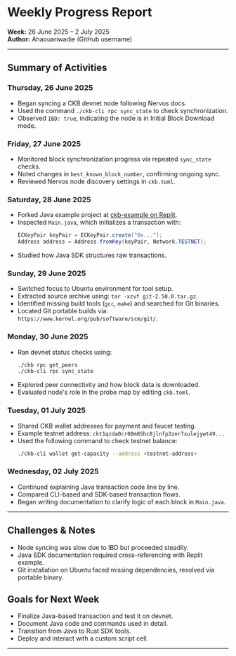# Weekly Progress Report
**Week:** 26 June 2025 – 2 July 2025  
**Author:** Ahaouariwadie (GitHub username)

---

## Summary of Activities

### Thursday, 26 June 2025
- Began syncing a CKB devnet node following Nervos docs.
- Used the command `./ckb-cli rpc sync_state` to check synchronization.
- Observed `IBD: true`, indicating the node is in Initial Block Download mode.

### Friday, 27 June 2025
- Monitored block synchronization progress via repeated `sync_state` checks.
- Noted changes in `best_known_block_number`, confirming ongoing sync.
- Reviewed Nervos node discovery settings in `ckb.toml`.

### Saturday, 28 June 2025
- Forked Java example project at [ckb-example on Replit](https://replit.com/@fjchen7/ckb-example).
- Inspected `Main.java`, which initializes a transaction with:
  ```java
  ECKeyPair keyPair = ECKeyPair.create("0x...");
  Address address = Address.fromKey(keyPair, Network.TESTNET);
  ```
- Studied how Java SDK structures raw transactions.

### Sunday, 29 June 2025
- Switched focus to Ubuntu environment for tool setup.
- Extracted source archive using: `tar -xzvf git-2.50.0.tar.gz`.
- Identified missing build tools (`gcc`, `make`) and searched for Git binaries.
- Located Git portable builds via: `https://www.kernel.org/pub/software/scm/git/`.

### Monday, 30 June 2025
- Ran devnet status checks using:
  ```bash
  ./ckb rpc get_peers
  ./ckb-cli rpc sync_state
  ```
- Explored peer connectivity and how block data is downloaded.
- Evaluated node's role in the probe map by editing `ckb.toml`.

### Tuesday, 01 July 2025
- Shared CKB wallet addresses for payment and faucet testing.
- Example testnet address: `ckt1qzda0cr08m85hc8jlnfp3zer7xulejywt49...`
- Used the following command to check testnet balance:
  ```bash
  ./ckb-cli wallet get-capacity --address <testnet-address>
  ```

### Wednesday, 02 July 2025
- Continued explaining Java transaction code line by line.
- Compared CLI-based and SDK-based transaction flows.
- Began writing documentation to clarify logic of each block in `Main.java`.

---

## Challenges & Notes
- Node syncing was slow due to IBD but proceeded steadily.
- Java SDK documentation required cross-referencing with Replit example.
- Git installation on Ubuntu faced missing dependencies, resolved via portable binary.

## Goals for Next Week
- Finalize Java-based transaction and test it on devnet.
- Document Java code and commands used in detail.
- Transition from Java to Rust SDK tools.
- Deploy and interact with a custom script cell.
---
